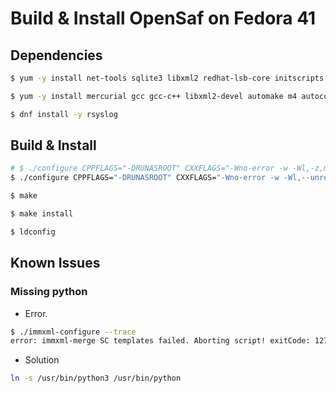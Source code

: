 # Build & Install OpenSaf on Fedora 41

## Dependencies
```sh
$ yum -y install net-tools sqlite3 libxml2 redhat-lsb-core initscripts

$ yum -y install mercurial gcc gcc-c++ libxml2-devel automake m4 autoconf libtool pkg-config make python-devel sqlite-devel

$ dnf install -y rsyslog
```


## Build & Install
```sh
# $ ./configure CPPFLAGS="-DRUNASROOT" CXXFLAGS="-Wno-error -w -Wl,-z,muldefs" CFLAGS="-Wno-error -Wl,-z,muldefs" PYTHON="/usr/bin/python3"
$ ./configure CPPFLAGS="-DRUNASROOT" CXXFLAGS="-Wno-error -w -Wl,--unresolved-symbols=ignore-all" CFLAGS="-Wno-error -Wl,--unresolved-symbols=ignore-all"

$ make

$ make install

$ ldconfig
```


## Known Issues
### Missing python
- Error.
```sh
$ ./immxml-configure --trace
error: immxml-merge SC templates failed. Aborting script! exitCode: 127
```

- Solution
```sh
ln -s /usr/bin/python3 /usr/bin/python
```
